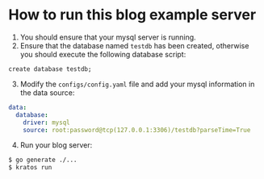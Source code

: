 # How to run this blog example server
1. You should ensure that your mysql server is running.
2. Ensure that the database named `testdb` has been created, 
   otherwise you should execute the following database script:
```mysql
create database testdb;
```
3. Modify the `configs/config.yaml` file and add your mysql information in the data source:
```yaml
data:
  database:
    driver: mysql
    source: root:password@tcp(127.0.0.1:3306)/testdb?parseTime=True
```
4. Run your blog server:
```bash
$ go generate ./...
$ kratos run
```
